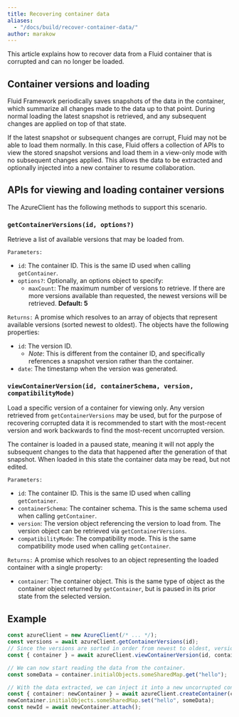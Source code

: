 ```yaml
---
title: Recovering container data
aliases:
  - "/docs/build/recover-container-data/"
author: marakow
---
```


This article explains how to recover data from a Fluid container that is corrupted and can no longer be loaded.

## Container versions and loading

Fluid Framework periodically saves snapshots of the data in the container, which summarize all changes made to the data up to that point.  During normal loading the latest snapshot is retrieved, and any subsequent changes are applied on top of that state.

If the latest snapshot or subsequent changes are corrupt, Fluid may not be able to load them normally.  In this case, Fluid offers a collection of APIs to view the stored snapshot versions and load them in a view-only mode with no subsequent changes applied.  This allows the data to be extracted and optionally injected into a new container to resume collaboration.

## APIs for viewing and loading container versions

The AzureClient has the following methods to support this scenario.

### `getContainerVersions(id, options?)`

Retrieve a list of available versions that may be loaded from.

`Parameters:`

*   `id`:  The container ID.  This is the same ID used when calling `getContainer`.
*   `options?`:  Optionally, an options object to specify:
    *   `maxCount`:  The maximum number of versions to retrieve.  If there are more versions available than requested, the newest versions will be retrieved.  **Default: 5**

`Returns:` A promise which resolves to an array of objects that represent available versions (sorted newest to oldest). The objects have the following properties:

*   `id`:  The version ID.
    *   *Note*:  This is different from the container ID, and specifically references a snapshot version rather than the container.
*   `date`:  The timestamp when the version was generated.

### `viewContainerVersion(id, containerSchema, version, compatibilityMode)`

Load a specific version of a container for viewing only.  Any version retrieved from `getContainerVersions` may be used, but for the purpose of recovering corrupted data it is recommended to start with the most-recent version and work backwards to find the most-recent uncorrupted version.

The container is loaded in a paused state, meaning it will not apply the subsequent changes to the data that happened after the generation of that snapshot.  When loaded in this state the container data may be read, but not edited.

`Parameters:`

*   `id`:  The container ID.  This is the same ID used when calling `getContainer`.
*   `containerSchema`:  The container schema.  This is the same schema used when calling `getContainer`.
*   `version`:  The version object referencing the version to load from.  The version object can be retrieved via `getContainerVersions`.
*   `compatibilityMode`:  The compatibility mode.  This is the same compatibility mode used when calling `getContainer`.

`Returns:` A promise which resolves to an object representing the loaded container with a single property:

*   `container`:  The container object.  This is the same type of object as the container object returned by `getContainer`, but is paused in its prior state from the selected version.

## Example

```ts
const azureClient = new AzureClient(/* ... */);
const versions = await azureClient.getContainerVersions(id);
// Since the versions are sorted in order from newest to oldest, versions[0] will attempt to load the most recent version.  If the most recent version is corrupted, we could try again with versions[1] and so on to find the most-recent uncorrupted version.
const { container } = await azureClient.viewContainerVersion(id, containerSchema, versions[0], "2");

// We can now start reading the data from the container.
const someData = container.initialObjects.someSharedMap.get("hello");

// With the data extracted, we can inject it into a new uncorrupted container and attach it to start collaborating again.
const { container: newContainer } = await azureClient.createContainer(containerSchema, "2");
newContainer.initialObjects.someSharedMap.set("hello", someData);
const newId = await newContainer.attach();
```
